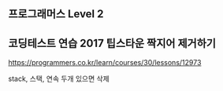 ## 프로그래머스 Level 2

## 코딩테스트 연습 2017 팁스타운 짝지어 제거하기

https://programmers.co.kr/learn/courses/30/lessons/12973

stack, 스택, 연속 두개 있으면 삭제
